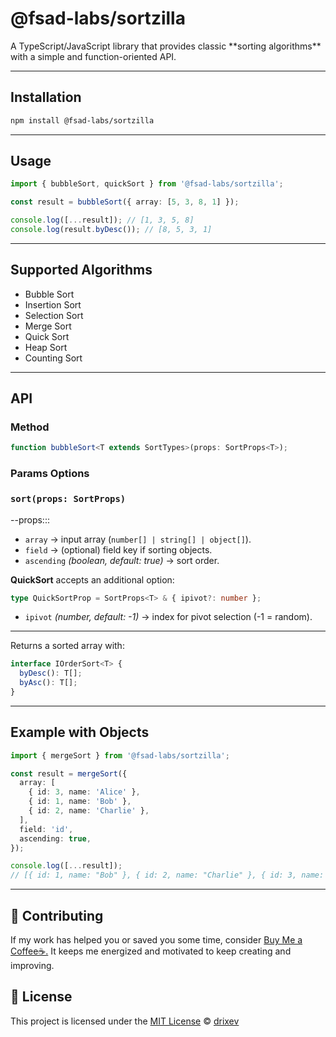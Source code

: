 # @fsad-labs/sortzilla

<DESCRIPTION>  
A TypeScript/JavaScript library that provides classic **sorting algorithms** with a simple and function-oriented API.

---

## Installation

```bash
npm install @fsad-labs/sortzilla
```

---

## Usage

```ts
import { bubbleSort, quickSort } from '@fsad-labs/sortzilla';

const result = bubbleSort({ array: [5, 3, 8, 1] });

console.log([...result]); // [1, 3, 5, 8]
console.log(result.byDesc()); // [8, 5, 3, 1]
```

---

## Supported Algorithms

- Bubble Sort
- Insertion Sort
- Selection Sort
- Merge Sort
- Quick Sort
- Heap Sort
- Counting Sort

---

## API

### Method

```ts
function bubbleSort<T extends SortTypes>(props: SortProps<T>);
```

### Params Options

### `sort(props: SortProps)`

--props:::

- `array` → input array (`number[] | string[] | object[]`).
- `field` → (optional) field key if sorting objects.
- `ascending` _(boolean, default: true)_ → sort order.

**QuickSort** accepts an additional option:

```ts
type QuickSortProp = SortProps<T> & { ipivot?: number };
```

- `ipivot` _(number, default: -1)_ → index for pivot selection (-1 = random).

---

Returns a sorted array with:

```ts
interface IOrderSort<T> {
  byDesc(): T[];
  byAsc(): T[];
}
```

---

## Example with Objects

```ts
import { mergeSort } from '@fsad-labs/sortzilla';

const result = mergeSort({
  array: [
    { id: 3, name: 'Alice' },
    { id: 1, name: 'Bob' },
    { id: 2, name: 'Charlie' },
  ],
  field: 'id',
  ascending: true,
});

console.log([...result]);
// [{ id: 1, name: "Bob" }, { id: 2, name: "Charlie" }, { id: 3, name: "Alice" }]
```

---

## 🤝 Contributing

If my work has helped you or saved you some time, consider [Buy Me a Coffee☕.](https://buymeacoffee.com/drixev)
It keeps me energized and motivated to keep creating and improving.

## 📄 License

This project is licensed under the [MIT License](LICENSE) © [drixev](https://github.com/drixev)
